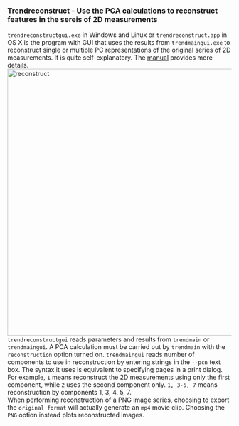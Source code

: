 ### Trendreconstruct - Use the PCA calculations to reconstruct features in the sereis of 2D measurements  
`trendreconstructgui.exe` in Windows and Linux or `trendreconstruct.app` 
in OS X is the program with GUI that uses the results from `trendmaingui.exe` 
to reconstruct single or multiple PC representations of the original 
series of 2D measurements. It is quite self-explanatory. The 
[manual](../CLI/trendreconstruct.md) provides more details.  
<img src="https://bytebucket.org/chia_hsu/trend/raw/72cf7b768324cb6311286619394581b4eea5558f/docs/png/png_gui/Png7_trendreconstruct.png?token=36161555615b4cdd12608a876f1e96ea64782cf4" alt="reconstruct" width="600">  
`trendreconstructgui` reads  parameters and results from `trendmain` or 
`trendmaingui`. A PCA calculation must be carried out by `trendmain` with the 
`reconstruction` option turned on. 
`trendmaingui` reads number of components to use in reconstruction by 
entering strings in the `--pcn` text box. The syntax it uses is 
equivalent to specifying pages in a print dialog. For example, `1` means 
reconstruct the 2D measurements using only the first component, while `2` 
uses the second component only. `1, 3-5, 7` means reconstruction by 
components 1, 3, 4, 5, 7.  
When performing reconstruction of a 
PNG image series, choosing to export the `original format` will actually
 generate an `mp4` movie clip. Choosing the `PNG` option instead plots 
 reconstructed images.  

